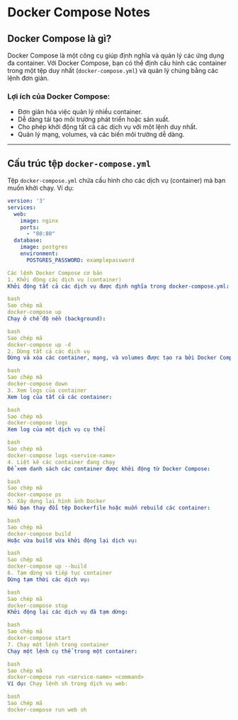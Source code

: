 # Docker Compose Notes

## Docker Compose là gì?

Docker Compose là một công cụ giúp định nghĩa và quản lý các ứng dụng đa container. Với Docker Compose, bạn có thể định cấu hình các container trong một tệp duy nhất (`docker-compose.yml`) và quản lý chúng bằng các lệnh đơn giản.

### Lợi ích của Docker Compose:
- Đơn giản hóa việc quản lý nhiều container.
- Dễ dàng tái tạo môi trường phát triển hoặc sản xuất.
- Cho phép khởi động tất cả các dịch vụ với một lệnh duy nhất.
- Quản lý mạng, volumes, và các biến môi trường dễ dàng.

---

## Cấu trúc tệp `docker-compose.yml`

Tệp `docker-compose.yml` chứa cấu hình cho các dịch vụ (container) mà bạn muốn khởi chạy. Ví dụ:

```yaml
version: '3'
services:
  web:
    image: nginx
    ports:
      - "80:80"
  database:
    image: postgres
    environment:
      POSTGRES_PASSWORD: examplepassword

Các lệnh Docker Compose cơ bản
1. Khởi động các dịch vụ (container)
Khởi động tất cả các dịch vụ được định nghĩa trong docker-compose.yml:

bash
Sao chép mã
docker-compose up
Chạy ở chế độ nền (background):

bash
Sao chép mã
docker-compose up -d
2. Dừng tất cả các dịch vụ
Dừng và xóa các container, mạng, và volumes được tạo ra bởi Docker Compose:

bash
Sao chép mã
docker-compose down
3. Xem logs của container
Xem log của tất cả các container:

bash
Sao chép mã
docker-compose logs
Xem log của một dịch vụ cụ thể:

bash
Sao chép mã
docker-compose logs <service-name>
4. Liệt kê các container đang chạy
Để xem danh sách các container được khởi động từ Docker Compose:

bash
Sao chép mã
docker-compose ps
5. Xây dựng lại hình ảnh Docker
Nếu bạn thay đổi tệp Dockerfile hoặc muốn rebuild các container:

bash
Sao chép mã
docker-compose build
Hoặc vừa build vừa khởi động lại dịch vụ:

bash
Sao chép mã
docker-compose up --build
6. Tạm dừng và tiếp tục container
Dừng tạm thời các dịch vụ:

bash
Sao chép mã
docker-compose stop
Khởi động lại các dịch vụ đã tạm dừng:

bash
Sao chép mã
docker-compose start
7. Chạy một lệnh trong container
Chạy một lệnh cụ thể trong một container:

bash
Sao chép mã
docker-compose run <service-name> <command>
Ví dụ: Chạy lệnh sh trong dịch vụ web:

bash
Sao chép mã
docker-compose run web sh

